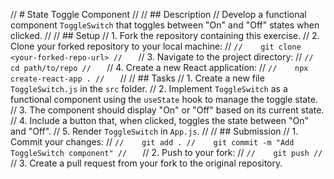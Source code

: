 // # State Toggle Component
//
// ## Description
// Develop a functional component `ToggleSwitch` that toggles between "On" and "Off" states when clicked.
//
// ## Setup
// 1. Fork the repository containing this exercise.
// 2. Clone your forked repository to your local machine:
//    ```
//    git clone <your-forked-repo-url>
//    ```
// 3. Navigate to the project directory:
//    ```
//    cd path/to/repo
//    ```
// 4. Create a new React application:
//    ```
//    npx create-react-app .
//    ```
//
// ## Tasks
// 1. Create a new file `ToggleSwitch.js` in the `src` folder.
// 2. Implement `ToggleSwitch` as a functional component using the `useState` hook to manage the toggle state.
// 3. The component should display "On" or "Off" based on its current state.
// 4. Include a button that, when clicked, toggles the state between "On" and "Off".
// 5. Render `ToggleSwitch` in `App.js`.
//
// ## Submission
// 1. Commit your changes:
//    ```
//    git add .
//    git commit -m "Add ToggleSwitch component"
//    ```
// 2. Push to your fork:
//    ```
//    git push
//    ```
// 3. Create a pull request from your fork to the original repository.

